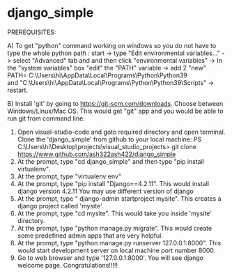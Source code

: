 # django_simple
 PREREQUISITES:

A) To get "python" command working on windows so you  do not have to type the whole python path :
   start -> type "Edit environmental variables..." -> select "Advanced" tab and and
   then click "environmental variables" -> In the "system variables" box "edit" the "PATH" variable -> 
   add 2 "new" PATH= C:\Users\hi\AppData\Local\Programs\Python\Python39\
   and "C:\Users\hi\AppData\Local\Programs\Python\Python39\Scripts\" -> restart.
   
   B) Install 'git' by going to https://git-scm.com/downloads. Choose between Windows/Linux/Mac OS.
   This would get "git" app and you  would be  able to run git from command line.


1) Open visual-studio-code and goto required directory and open terminal. Clone the 'django_simple' from github to your local machine:
   PS C:\Users\hi\Desktop\projects\visual_studio_projects> git clone https://www.github.com/ash322ash422/django_simple
2) At the prompt, type "cd django_simple" and then type "pip install virtualenv". 
3) At the prompt, type "virtualenv env"
4) At the prompt, type "pip install "Django==4.2.11". This would install django version 4.2.11
     You may use different version of django 
5) At the prompt, type " django-admin startproject mysite". This creates a django project called 'mysite'. 
6) At the prompt, type "cd mysite". This would take you inside 'mysite' directory.
7) At the prompt, type "python manage.py migrate". This would create some predefined admin apps that are very helpful. 
8) At the prompt, type "python manage.py runserver 127.0.0.1:8000". This would start development server on local machine port number 8000.
9) Go to web browser and type '127.0.0.1:8000'. You will see django welcome page. Congratulations!!!!!

